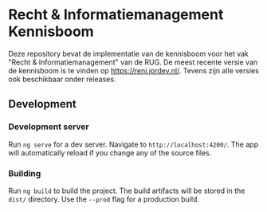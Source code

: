 # Recht & Informatiemanagement Kennisboom

Deze repository bevat de implementatie van de kennisboom voor het vak "Recht & Informatiemanagement" van de RUG.
De meest recente versie van de kennisboom is te vinden op https://reni.jordev.nl/. Tevens zijn alle versies ook
beschikbaar onder releases.


## Development
### Development server

Run `ng serve` for a dev server. Navigate to `http://localhost:4200/`. The app will automatically reload if you change
any of the source files.

### Building

Run `ng build` to build the project. The build artifacts will be stored in the `dist/` directory. Use the `--prod` flag
for a production build.
